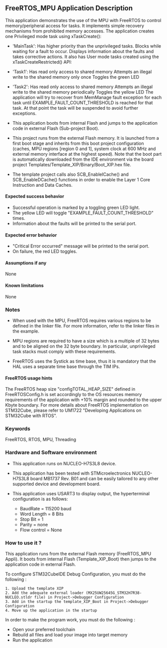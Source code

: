 ## <b>FreeRTOS_MPU Application Description</b>

This application demonstrates the use of the MPU with FreeRTOS to control memory/peripheral access for tasks.
It implements simple recovery mechanisms from prohibited memory accesses.
The application creates one Privileged mode task using xTaskCreate():

  - 'MainTask': Has higher priority than the unprivileged tasks.
                Blocks while waiting for a fault to occur.
                Displays information about the faults and takes corrective actions.
It also has User mode tasks created using the xTaskCreateRestricted() API:

  - 'Task1': Has read only access to shared memory
             Attempts an illegal write to the shared memory only once
             Toggles the green LED
  - 'Task2': Has read only access to shared memory
             Attempts an illegal write to the shared memory periodically
             Toggles the yellow LED
The application will try to recover from MemManage fault exception for each task until EXAMPLE_FAULT_COUNT_THRESHOLD is reached for that task. At that point the task will be suspended to
avoid further exceptions.

- This application boots from internal Flash and jumps to the application code in external Flash (Sub-project Boot).
- This project runs from the external Flash memory. It is launched from a first boot stage and inherits from this boot project
configuration (caches, MPU regions [region 0 and 1], system clock at 600 MHz and external memory interface at the highest speed).
Note that the boot part is automatically downloaded from the IDE environment via the board project Templates/Template_XIP/Binary/Boot_XIP.hex file.
- The template project calls also SCB_EnableICache() and SCB_EnableDCache() functions in order to enable
the Layer 1 Core Instruction and Data Caches.

#### <b>Expected success behavior</b>

- Successful operation is marked by a toggling green LED light.
- The yellow LED will toggle "EXAMPLE_FAULT_COUNT_THRESHOLD" times.
- Information about the faults will be printed to the serial port.

#### <b>Expected error behavior</b>

- "Critical Error occurred" message will be printed to the serial port.
- On failure, the red LED toggles.

#### <b>Assumptions if any</b>
None

#### <b>Known limitations</b>
None

### <b>Notes</b>

  - When used with the MPU, FreeRTOS requires various regions to be defined in the linker file.
    For more information, refer to the linker files in the example.

  - MPU regions are required to have a size which is a multiple of 32 bytes and to be aligned on the 32 byte boundary.
    In particular, unprivileged task stacks must comply with these requirements.

  - FreeRTOS uses the Systick as time base, thus it is mandatory that the HAL uses a separate time base through the TIM IPs.

#### <b>FreeRTOS usage hints</b>
The FreeRTOS heap size "configTOTAL_HEAP_SIZE" defined in FreeRTOSConfig.h is set accordingly to the
OS resources memory requirements of the application with +10% margin and rounded to the upper Kbyte boundary.
For more details about FreeRTOS implementation on STM32Cube, please refer to UM1722 "Developing Applications
on STM32Cube with RTOS".

### <b>Keywords</b>
FreeRTOS, RTOS, MPU, Threading

### <b>Hardware and Software environment</b>

  - This application runs on NUCLEO-H7S3L8 device.
  - This application has been tested with STMicroelectronics NUCLEO-H7S3L8 board MB1737 Rev. B01
    and can be easily tailored to any other supported device and development board.

  - This application uses USART3 to display output, the hyperterminal configuration is as follows:

      - BaudRate = 115200 baud
      - Word Length = 8 Bits
      - Stop Bit = 1
      - Parity = none
      - Flow control = None


### <b>How to use it ?</b>

This application runs from the external Flash memory (FreeRTOS_MPU Appli).
It boots from internal Flash (Template_XIP_Boot) then jumps to the application code in external Flash.

To configure STM32CubeIDE Debug Configuration, you must do the following :

    1. Upload the template XIP
    2. Add the adequate external loader (MX25UW25645G_STM32H7R38-NUCLEO.stldr file) in Project->Debugger Configuration
    3. Add in the startup the template_XIP_Boot in Project->Debugger Configuration
    4. Move up the application in the startup

In order to make the program work, you must do the following :

 - Open your preferred toolchain
 - Rebuild all files and load your image into target memory
 - Run the application
